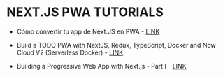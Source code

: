 # NEXT.JS PWA TUTORIALS

* Cómo convertir tu app de Next.JS en PWA - [LINK](https://platzi.com/blog/como-convertir-tu-app-de-nextjs-en-pwa/)

* Build a TODO PWA with NextJS, Redux, TypeScript, Docker and Now Cloud V2 (Serverless Docker) - [LINK](https://medium.com/@johhansantana/build-a-todo-pwa-with-nextjs-redux-typescript-docker-and-now-cloud-v2-serverless-docker-9f61bb22f88c)

* Building a Progressive Web App with Next.js - Part I - [LINK](https://able.bio/drenther/building-a-progressive-web-app-with-nextjs-part-i--00edasw)
